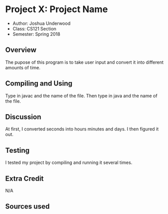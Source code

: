 # Project X: Project Name

* Author: Joshua Underwood
* Class: CS121 Section 
* Semester: Spring 2018

## Overview

The pupose of this program is to take user input and convert it 
into different amounts of time.

## Compiling and Using

Type in javac and the name of the file. Then type in java and the 
name of the file.

## Discussion

At first, I converted seconds into hours minutes and days. I then
figured it out.

## Testing

I tested my project by compiling and running it several times.

## Extra Credit

N/A

## Sources used

